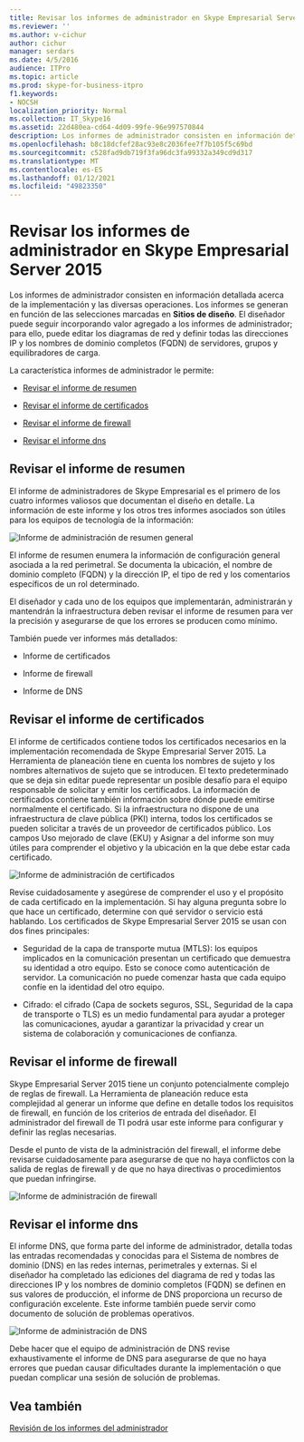 ```yaml
---
title: Revisar los informes de administrador en Skype Empresarial Server 2015
ms.reviewer: ''
ms.author: v-cichur
author: cichur
manager: serdars
ms.date: 4/5/2016
audience: ITPro
ms.topic: article
ms.prod: skype-for-business-itpro
f1.keywords:
- NOCSH
localization_priority: Normal
ms.collection: IT_Skype16
ms.assetid: 22d480ea-cd64-4d09-99fe-96e997570844
description: Los informes de administrador consisten en información detallada acerca de la implementación y las diversas operaciones. Los informes se generan en función de las selecciones marcadas en Sitios de diseño. El diseñador puede seguir incorporando valor agregado a los informes de administrador; para ello, puede editar los diagramas de red y definir todas las direcciones IP y los nombres de dominio completos (FQDN) de servidores, grupos y equilibradores de carga.
ms.openlocfilehash: b8c18dcfef28ac93e8c2036fee7f7b105f5c69bd
ms.sourcegitcommit: c528fad9db719f3fa96dc3fa99332a349cd9d317
ms.translationtype: MT
ms.contentlocale: es-ES
ms.lasthandoff: 01/12/2021
ms.locfileid: "49823350"
---
```

# <a name="review-the-administrator-reports-in-skype-for-business-server-2015"></a>Revisar los informes de administrador en Skype Empresarial Server 2015

Los informes de administrador consisten en información detallada acerca de la implementación y las diversas operaciones. Los informes se generan en función de las selecciones marcadas en **Sitios de diseño**. El diseñador puede seguir incorporando valor agregado a los informes de administrador; para ello, puede editar los diagramas de red y definir todas las direcciones IP y los nombres de dominio completos (FQDN) de servidores, grupos y equilibradores de carga.

La característica informes de administrador le permite:

- [Revisar el informe de resumen](review-the-administrator-reports.md#Summary_report)

- [Revisar el informe de certificados](review-the-administrator-reports.md#Certificates_Report)

- [Revisar el informe de firewall](review-the-administrator-reports.md#Firewall_report)

- [Revisar el informe dns](review-the-administrator-reports.md#DNS_Report)

## <a name="review-the-summary-report"></a>Revisar el informe de resumen
<a name="Summary_report"> </a>

El informe de administradores de Skype Empresarial es el primero de los cuatro informes valiosos que documentan el diseño en detalle. La información de este informe y los otros tres informes asociados son útiles para los equipos de tecnología de la información:

![Informe de administración de resumen general](../../media/General_Summary_Report_Admin_Report.png)

El informe de resumen enumera la información de configuración general asociada a la red perimetral. Se documenta la ubicación, el nombre de dominio completo (FQDN) y la dirección IP, el tipo de red y los comentarios específicos de un rol determinado.

El diseñador y cada uno de los equipos que implementarán, administrarán y mantendrán la infraestructura deben revisar el informe de resumen para ver la precisión y asegurarse de que los errores se producen como mínimo.

También puede ver informes más detallados:

- Informe de certificados

- Informe de firewall

- Informe de DNS

## <a name="review-the-certificates-report"></a>Revisar el informe de certificados
<a name="Certificates_Report"> </a>

El informe de certificados contiene todos los certificados necesarios en la implementación recomendada de Skype Empresarial Server 2015. La Herramienta de planeación tiene en cuenta los nombres de sujeto y los nombres alternativos de sujeto que se introducen. El texto predeterminado que se deja sin editar puede representar un posible desafío para el equipo responsable de solicitar y emitir los certificados. La información de certificados contiene también información sobre dónde puede emitirse normalmente el certificado. Si la infraestructura no dispone de una infraestructura de clave pública (PKI) interna, todos los certificados se pueden solicitar a través de un proveedor de certificados público. Los campos Uso mejorado de clave (EKU) y Asignar a del informe son muy útiles para comprender el objetivo y la ubicación en la que debe estar cada certificado.

![Informe de administración de certificados](../../media/Certificates_Report_Admin_Report.png)

Revise cuidadosamente y asegúrese de comprender el uso y el propósito de cada certificado en la implementación. Si hay alguna pregunta sobre lo que hace un certificado, determine con qué servidor o servicio está hablando. Los certificados de Skype Empresarial Server 2015 se usan con dos fines principales:

- Seguridad de la capa de transporte mutua (MTLS): los equipos implicados en la comunicación presentan un certificado que demuestra su identidad a otro equipo. Esto se conoce como autenticación de servidor. La comunicación no puede comenzar hasta que cada equipo confíe en la identidad del otro equipo.

- Cifrado: el cifrado (Capa de sockets seguros, SSL, Seguridad de la capa de transporte o TLS) es un medio fundamental para ayudar a proteger las comunicaciones, ayudar a garantizar la privacidad y crear un sistema de colaboración y comunicaciones de confianza.

## <a name="review-the-firewall-report"></a>Revisar el informe de firewall
<a name="Firewall_report"> </a>

Skype Empresarial Server 2015 tiene un conjunto potencialmente complejo de reglas de firewall. La Herramienta de planeación reduce esta complejidad al generar un informe que define en detalle todos los requisitos de firewall, en función de los criterios de entrada del diseñador. El administrador del firewall de TI podrá usar este informe para configurar y definir las reglas necesarias.

Desde el punto de vista de la administración del firewall, el informe debe revisarse cuidadosamente para asegurarse de que no haya conflictos con la salida de reglas de firewall y de que no haya directivas o procedimientos que puedan infringirse.

![Informe de administración de firewall](../../media/Firewall_Report_Admin_Report.png)

## <a name="review-the-dns-report"></a>Revisar el informe dns
<a name="DNS_Report"> </a>

El informe DNS, que forma parte del informe de administrador, detalla todas las entradas recomendadas y conocidas para el Sistema de nombres de dominio (DNS) en las redes internas, perimetrales y externas. Si el diseñador ha completado las ediciones del diagrama de red y todas las direcciones IP y los nombres de dominio completos (FQDN) se definen en sus valores de producción, el informe de DNS proporciona un recurso de configuración excelente. Este informe también puede servir como documento de solución de problemas operativos.

![Informe de administración de DNS](../../media/DNS_Report_Admin_Report.png)

Debe hacer que el equipo de administración de DNS revise exhaustivamente el informe de DNS para asegurarse de que no haya errores que puedan causar dificultades durante la implementación o que puedan complicar una sesión de solución de problemas.

## <a name="see-also"></a>Vea también
<a name="DNS_Report"> </a>

[Revisión de los informes del administrador](https://technet.microsoft.com/library/1dee56a9-a033-4201-9765-e3469bd7d3e3.aspx)
